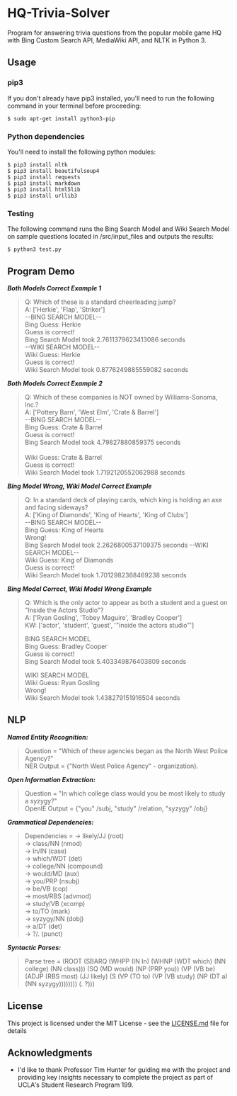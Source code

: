 # HQ-Trivia-Solver

Program for answering trivia questions from the popular mobile game HQ with Bing Custom Search API, MediaWiki API, and NLTK in Python 3.

## Usage
### pip3
If you don't already have pip3 installed, you'll need to run the following command in your terminal before proceeding:
```
$ sudo apt-get install python3-pip
```
### Python dependencies
You'll need to install the following python modules:
```
$ pip3 install nltk
$ pip3 install beautifulsoup4
$ pip3 install requests
$ pip3 install markdown
$ pip3 install html5lib
$ pip3 install urllib3
```

### Testing
The following command runs the Bing Search Model and Wiki Search Model on sample questions located in /src/input_files and outputs the results:
```
$ python3 test.py
```

## Program Demo
***Both Models Correct Example 1***  
>Q: Which of these is a standard cheerleading jump?  
>A: ['Herkie', 'Flap', 'Striker']  
>--BING SEARCH MODEL--  
>Bing Guess: Herkie  
>Guess is correct!  
>Bing Search Model took 2.7611379623413086 seconds  
>--WIKI SEARCH MODEL--  
>Wiki Guess: Herkie  
>Guess is correct!  
>Wiki Search Model took 0.8776249885559082 seconds  

***Both Models Correct Example 2***  
>Q: Which of these companies is NOT owned by Williams-Sonoma, Inc.?  
>A: ['Pottery Barn', 'West Elm', 'Crate & Barrel']  
>--BING SEARCH MODEL--  
>Bing Guess: Crate & Barrel  
>Guess is correct!  
>Bing Search Model took 4.79827880859375 seconds  
><WIKI SEARCH MODEL>  
>Wiki Guess: Crate & Barrel  
>Guess is correct!  
>Wiki Search Model took 1.7192120552062988 seconds  

***Bing Model Wrong, Wiki Model Correct Example***  
>Q: In a standard deck of playing cards, which king is holding an axe and facing sideways?  
>A: ['King of Diamonds', 'King of Hearts', 'King of Clubs']  
>--BING SEARCH MODEL--  
>Bing Guess: King of Hearts  
>Wrong!  
>Bing Search Model took 2.2626800537109375 seconds
>--WIKI SEARCH MODEL--  
>Wiki Guess: King of Diamonds  
>Guess is correct!  
>Wiki Search Model took 1.7012982368469238 seconds  

***Bing Model Correct, Wiki Model Wrong Example***  
>Q: Which is the only actor to appear as both a student and a guest on "Inside the Actors Studio"?  
>A: ['Ryan Gosling', 'Tobey Maguire', 'Bradley Cooper']  
>KW: ['actor', 'student', 'guest', '"inside the actors studio"']  
>  
>BING SEARCH MODEL  
>Bing Guess: Bradley Cooper  
>Guess is correct!  
>Bing Search Model took 5.403349876403809 seconds 
>  
>WIKI SEARCH MODEL  
>Wiki Guess: Ryan Gosling  
>Wrong!  
>Wiki Search Model took 1.438279151916504 seconds  


## NLP
***Named Entity Recognition:***  
>Question = "Which of these agencies began as the North West Police Agency?"  
>NER Output = {"North West Police Agency" - organization}.  

***Open Information Extraction:***   
>Question = "In which college class would you be most likely to study a syzygy?"  
>OpenIE Output = {"you" /subj, "study" /relation, "syzygy" /obj}  

***Grammatical Dependencies:***  
>Dependencies = -> likely/JJ (root)  
>  -> class/NN (nmod)  
>    -> In/IN (case)  
>    -> which/WDT (det)  
>    -> college/NN (compound)  
>  -> would/MD (aux)  
>  -> you/PRP (nsubj)  
>  -> be/VB (cop)  
>  -> most/RBS (advmod)  
>  -> study/VB (xcomp)  
>    -> to/TO (mark)  
>    -> syzygy/NN (dobj)  
>      -> a/DT (det)  
>  -> ?/. (punct)  

***Syntactic Parses:***  
>Parse tree = (ROOT (SBARQ (WHPP (IN In) (WHNP (WDT which) (NN college) (NN class))) (SQ (MD would) (NP (PRP you)) (VP (VB be) (ADJP (RBS most) (JJ likely) (S (VP (TO to) (VP (VB study) (NP (DT a) (NN syzygy)))))))) (. ?)))

## License

This project is licensed under the MIT License - see the [LICENSE.md](LICENSE.md) file for details

## Acknowledgments

* I'd like to thank Professor Tim Hunter for guiding me with the project and providing key insights necessary to complete the project as part of UCLA's Student Research Program 199.

